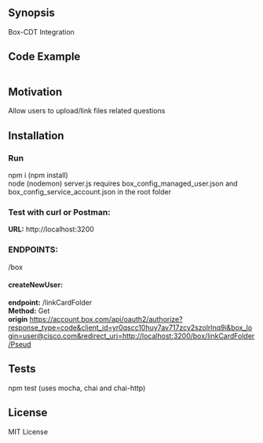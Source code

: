 ## Synopsis
Box-CDT Integration
## Code Example
```javascript
```
## Motivation
Allow users to upload/link files related questions
## Installation
### Run
npm i (npm install)<br />
node (nodemon) server.js
requires box_config_managed_user.json and box_config_service_account.json in the root folder
### Test with curl or Postman:
**URL:** http://localhost:3200
<br />
### ENDPOINTS:
/box
#### createNewUser:
**endpoint:** /linkCardFolder<br />
**Method:** Get <br />
**origin** https://account.box.com/api/oauth2/authorize?response_type=code&client_id=yr0qscc10huy7av717zcy2szolrlnq9i&box_login=user@cisco.com&redirect_uri=http://localhost:3200/box/linkCardFolder/Pseud

## Tests
npm test (uses mocha, chai and chai-http)

## License
MIT License<br />